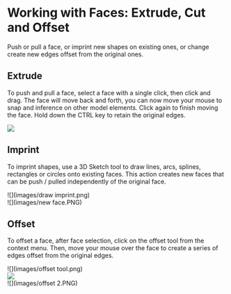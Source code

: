 # Working with Faces: Extrude, Cut and Offset

Push or pull a face, or imprint new shapes on existing ones, or change create new edges offset from the original ones.

## Extrude

To push and pull a face, select a face with a single click, then click and drag. The face will move back and forth, you can now move your mouse to snap and inference on other model elements. Click again to finish moving the face. Hold down the CTRL key to retain the original edges.

![](images/extrude.png)

## Imprint

To imprint shapes, use a 3D Sketch tool to draw lines, arcs, splines, rectangles or circles onto existing faces. This action creates new faces that can be push / pulled independently of the original face.

![](images/draw imprint.png)  
![](images/new face.PNG)

## Offset

To offset a face, after face selection, click on the offset tool from the context menu. Then, move your mouse over the face to create a series of edges offset from the original edges.

![](images/offset tool.png)  
![](images/offset.png)  
![](images/offset 2.PNG)

